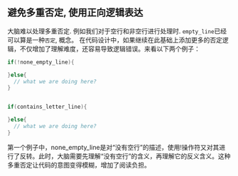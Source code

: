 
## 避免多重否定, 使用正向逻辑表达

大脑难以处理多重否定. 例如我们对于空行和非空行进行处理时. `empty_line`已经可以算是一种`否定`, 概念。
在代码设计中，如果继续在此基础上添加更多的否定逻辑，不仅增加了理解难度，还容易导致逻辑错误。来看以下两个例子：

```c
if(!none_empty_line){

}else{
  // what we are doing here?
}


if(contains_letter_line){

}else{
  // what we are doing here?
}
```

第一个例子中，none_empty_line是对“没有空行”的描述，使用!操作符又对其进行了反转。此时，大脑需要先理解“没有空行”的含义，再理解它的反义含义。这种多重否定让代码的意图变得模糊，增加了阅读负担。
